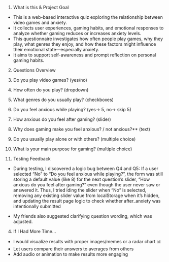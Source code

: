 1. What is this & Project Goal

  - This is a web-based interactive quiz exploring the relationship between video games and anxiety. 
  - It collects user experiences, gaming habits, and emotional responses to analyze whether gaming reduces or increases anxiety levels.
  - This questionnaire investigates how often people play games, why they play, what genres they enjoy, and how these factors might influence their emotional state—especially anxiety.
  - It aims to support self-awareness and prompt reflection on personal gaming habits.


2.  Questions Overview

  1. Do you play video games? (yes/no)
  2. How often do you play? (dropdown)
  3. What genres do you usually play? (checkboxes)
  4. Do you feel anxious while playing? (yes-> 5, no-> skip 5)
  5. How anxious do you feel after gaming? (slider)
  6. Why does gaming make you feel anxious? / not anxious?** (text)
  7. Do you usually play alone or with others? (multiple choice)
  8. What is your main purpose for gaming? (multiple choice)


3. Testing Feedback

  - During testing, I discovered a logic bug between Q4 and Q5:
  If a user selected “No” to “Do you feel anxious while playing?”, the form was still storing a default value (like 8) for the next question’s slider, “How anxious do you feel after gaming?” even though the user never saw or answered it. Thus, I tried iding the slider when “No” is selected, removing any existing slider value from localStorage when it’s hidden, and updating the result page logic to check whether after_anxiety was intentionally submitted
  
  - My friends also suggested clarifying question wording, which was adjusted.



4. If I Had More Time...

  - I would visualize results with proper images/memes or a radar chart 📊
  - Let users compare their answers to averages from others
  - Add audio or animation to make results more engaging
